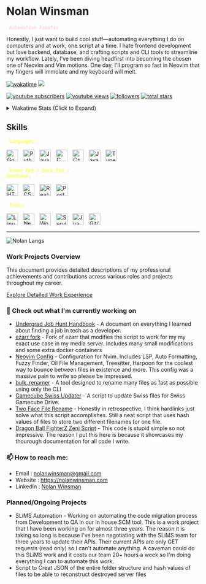# Nolan Winsman

<code style="color : pink"> Automation Fanatic </code>

Honestly, I just want to build cool stuff—automating everything I do on computers and at work, one script at a time. I hate frontend development but love backend, database, and crafting scripts and CLI tools to streamline my workflow.
Lately, I've been diving headfirst into becoming the chosen one of Neovim and Vim motions. One day, I'll program so fast in Neovim that my fingers will immolate and my keyboard will melt.

[![wakatime](https://wakatime.com/badge/user/c1e9acdf-c5d7-4b21-8793-88704324942d.svg)](https://wakatime.com/@c1e9acdf-c5d7-4b21-8793-88704324942d)
![](https://komarev.com/ghpvc/?username=nolanwinsman)

[comment]: <> (Background Color #2b213a)
[comment]: <> (Foreground Color #e5289e)

<!-- Youtube and Github Stats and Links -->
   <p align="left">
      <a href="https://www.youtube.com/@NolanWinsman?sub_confirmation=1">
         <img alt="youtube subscribers" title="Subscribe to my YouTube channel" src="https://custom-icon-badges.demolab.com/youtube/channel/subscribers/UCmLJaS1Op7vGxiH7LG2toNw?color=%23E05D44&label=SUBSCRIBE&logo=video&logoColor=white&style=for-the-badge&labelColor=CE4630"/></a> 
      <a href="https://www.youtube.com/@NolanWinsman">
         <img alt="youtube views" title="YouTube views" src="https://custom-icon-badges.demolab.com/youtube/channel/views/UCmLJaS1Op7vGxiH7LG2toNw?color=%23E1AD0E&logo=eye&logoColor=white&style=for-the-badge&labelColor=C79600"/></a> 
      <a href="https://github.com/nolanwinsman?tab=followers">
         <img alt="followers" title="Follow me on Github" src="https://custom-icon-badges.demolab.com/github/followers/nolanwinsman?color=236ad3&labelColor=1155ba&style=for-the-badge&logo=person-add&label=Follow&logoColor=white"/></a>
      <a href="https://github.com/nolanwinsman?tab=repositories&sort=stargazers">
         <img alt="total stars" title="Total stars on GitHub" src="https://custom-icon-badges.demolab.com/github/stars/nolanwinsman?color=55960c&style=for-the-badge&labelColor=488207&logo=star"/></a>
   </p>

<!-- Commented out Github Stats
<p align="center"><a href="https://github.com/anuraghazra/github-readme-stats">
  <img align="center" src="https://github-readme-stats.vercel.app/api?username=nolanwinsman&show_icons=true&theme=synthwave" />
</a></p>
-->
<details>
  <summary>Wakatime Stats (Click to Expand)</summary>
  <p align="center">
    <a href="https://wakatime.com/@nolanwinsman">
      <img align="center" width="400" height="310" src="https://wakatime.com/share/@nolanwinsman/0f2483f5-1b52-45f6-b891-8de2f3b0ff2e.svg" />
    </a>
    <a href="https://wakatime.com/@nolanwinsman">
      <img align="center" width="400" height="310" src="https://wakatime.com/share/@nolanwinsman/25e8b713-fd07-450d-953b-ea691391556a.svg" />
    </a>
  </p>
</details>

## Skills

<code style="color : Yellow"> Languages:</code>

<img align="left" alt="Go" width="30px" style="padding-right:10px;" src="https://upload.wikimedia.org/wikipedia/commons/2/2d/Go_gopher_favicon.svg"/> 
<!-- Normal Go logo
<img align="left" alt="Go" width="30px" style="padding-right:10px;" src="https://www.svgrepo.com/show/353795/go.svg"/>
-->
<img align="left" alt="Python" width="30px" style="padding-right:10px;" src="https://cdn.iconscout.com/icon/free/png-256/free-python-logo-icon-download-in-svg-png-gif-file-formats--brand-development-tools-pack-logos-icons-226051.png?f=webp&w=256"/>
<img align="left" alt="Java" width="30px" style="padding-right:10px;" src="https://www.svgrepo.com/show/184143/java.svg"/>
<img align="left" alt="C" width="30px" style="padding-right:10px;" src="https://upload.wikimedia.org/wikipedia/commons/thumb/1/18/ISO_C%2B%2B_Logo.svg/1822px-ISO_C%2B%2B_Logo.svg.png"/> 
<img align="left" alt="C++" width="30px" style="padding-right:10px;" src="https://upload.wikimedia.org/wikipedia/commons/thumb/1/18/ISO_C%2B%2B_Logo.svg/1822px-ISO_C%2B%2B_Logo.svg.png"/> 
<img align="left" alt="JavaScript" width="30px" style="padding-right:10px;" src="https://cdn.worldvectorlogo.com/logos/javascript-1.svg"/>
<img align="left" alt="Typescript" width="30px" style="padding-right:10px;" src="https://cdn.worldvectorlogo.com/logos/typescript.svg"/>
<br/><br/>

<code style="color : Yellow"> Front End / Back End / Database:</code>

<img align="left" alt="HTML" width="30px" style="padding-right:10px;" src="https://cdn.iconscout.com/icon/free/png-256/free-html-5-logo-icon-download-in-svg-png-gif-file-formats--programming-langugae-language-pack-logos-icons-1175208.png"/>
<img align="left" alt="CSS" width="30px" style="padding-right:10px;" src="https://img.icons8.com/?size=100&id=21278&format=png&color=000000"/>
<img align="left" alt="React" width="30px" style="padding-right:10px;" src="https://cdn.worldvectorlogo.com/logos/react-2.svg"/>
<img align="left" alt="PostgreSQL" width="30px" style="padding-right:10px;" src="https://cdn.worldvectorlogo.com/logos/postgresql.svg"/>
<br/><br/>

<code style="color : Yellow"> Tools:</code>

<img align="left" alt="Linux" width="30px" style="padding-right:10px;" src="https://cdn.iconscout.com/icon/free/png-256/free-linux-logo-icon-download-in-svg-png-gif-file-formats--technology-social-media-company-vol-4-pack-logos-icons-2944967.png"/>
<img align="left" alt="Neovim" width="30px" style="padding-right:10px;" src="https://upload.wikimedia.org/wikipedia/commons/3/3a/Neovim-mark.svg"/>
<img align="left" alt="Workato" width="30px" style="padding-right:10px;" src="https://cdn.brandfetch.io/idZUzx0-ld/w/400/h/400/theme/dark/icon.png?c=1dxbfHSJFAPEGdCLU4o5B"/>
<img align="left" alt="ServiceNow" width="30px" style="padding-right:10px;" src="https://cdn.brandfetch.io/idn6njzi5Z/w/400/h/400/theme/dark/icon.jpeg?c=1dxbfHSJFAPEGdCLU4o5B"/>
<img align="left" alt="Jira" width="30px" style="padding-right:10px;" src="https://cdn.worldvectorlogo.com/logos/jira-3.svg"/>
<img align="left" alt="Git/GitHub" width="30px" style="padding-right:10px;" src="https://www.svgrepo.com/show/331724/github-code-source.svg"/>
<br/><br/>

---

<!-- Most used Langauges in Repos -->

![Nolan Langs](https://github-readme-stats.vercel.app/api/top-langs/?username=nolanwinsman&layout=compact)

### Work Projects Overview

This document provides detailed descriptions of my professional achievements and contributions across various roles and projects throughout my career.

[Explore Detailed Work Experience](docs/work_experience.md)

### 👷 Check out what I'm currently working on

- [Undergrad Job Hunt Handbook](https://github.com/nolanwinsman/UndergradJobHuntHandbook) - A document on everything I learned about finding a job in tech as a developer.
- [ezarr fork](https://github.com/nolanwinsman/ezarr) - Fork of ezarr that modifies the script to work for my my exact use case in my media server. Includes many small modifications and some extra docker containers
- [Neovim Config](https://github.com/nolanwinsman/neovim-config) - Configuration for Nvim. Includes LSP, Auto Formatting, Fuzzy Finder, Oil File Management, Treesitter, Harpoon for the coolest way to bounce between files in existence and more. This config was a massive
  pain to write so please be impressed.
- [bulk_renamer](https://github.com/nolanwinsman/bulk_renamer) - A tool designed to rename many files as fast as possible using only the CLI
- [Gamecube Swiss Updater](https://github.com/nolanwinsman/gc_swiss_updater) - A script to update Swiss files for Swiss Gamecube Drive.
- [Two Face File Rename](https://github.com/nolanwinsman/two-face-file-renamer) - Honestly in retrospective, I think hardlinks just solve what this script accomplishes. Still a neat script that uses hash values of files to store two different filenames for one file.
- [Dragon Ball FighterZ Zeni Script](https://github.com/nolanwinsman/Dragon-Ball-FighterZ-Zeni-Script) - This code is stupid simple so not impressive. The reason I put this here is because it showcases my thourough documentation for all code I write.

### 📫 How to reach me:

- Email : [nolanwinsman@gmail.com](nolanwinsman@gmail.com)
- Website : <https://nolanwinsman.com>
- LinkedIn : [Nolan Winsman](https://www.linkedin.com/in/nolan-winsman-72540419b/)

### Planned/Ongoing Projects

- SLiMS Automation - Working on automating the code migration process from Development to QA in our in house SCM tool. This is a work project that I have been working on for almost three years. The reason it is taking so long is because I've been negotiating with the
  SLiMS team for three years to update their APIs. Their current APIs are only GET requests (read only) so I can't automate anything. A caveman could do this SLiMS work and it costs our team 20+ hours a week so I'm doing everything I can to automate this work.
- Script to Creat JSON of the entire folder structure and hash values of files to be able to reconstruct destroyed server files

